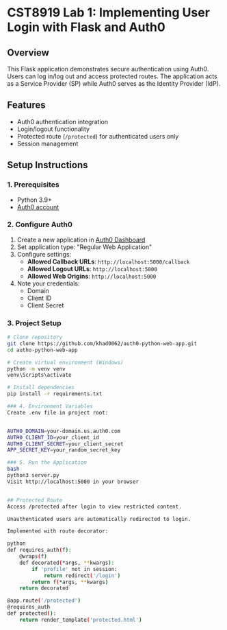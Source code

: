 # CST8919 Lab 1: Implementing User Login with Flask and Auth0

## Overview
This Flask application demonstrates secure authentication using Auth0. Users can log in/log out and access protected routes. The application acts as a Service Provider (SP) while Auth0 serves as the Identity Provider (IdP).

## Features
- Auth0 authentication integration
- Login/logout functionality
- Protected route (`/protected`) for authenticated users only
- Session management

## Setup Instructions

### 1. Prerequisites
- Python 3.9+
- [Auth0 account](https://auth0.com/signup)

### 2. Configure Auth0
1. Create a new application in [Auth0 Dashboard](https://manage.auth0.com/)
2. Set application type: "Regular Web Application"
3. Configure settings:
   - **Allowed Callback URLs**: `http://localhost:5000/callback`
   - **Allowed Logout URLs**: `http://localhost:5000`
   - **Allowed Web Origins**: `http://localhost:5000`
4. Note your credentials:
   - Domain 
   - Client ID
   - Client Secret

### 3. Project Setup
```bash
# Clone repository
git clone https://github.com/khad0062/auth0-python-web-app.git
cd autho-python-web-app

# Create virtual environment (Windows)
python -m venv venv
venv\Scripts\activate

# Install dependencies
pip install -r requirements.txt

### 4. Environment Variables
Create .env file in project root:


AUTH0_DOMAIN=your-domain.us.auth0.com
AUTH0_CLIENT_ID=your_client_id
AUTH0_CLIENT_SECRET=your_client_secret
APP_SECRET_KEY=your_random_secret_key

### 5. Run the Application
bash
python3 server.py 
Visit http://localhost:5000 in your browser


## Protected Route
Access /protected after login to view restricted content.

Unauthenticated users are automatically redirected to login.

Implemented with route decorator:

python
def requires_auth(f):
    @wraps(f)
    def decorated(*args, **kwargs):
        if 'profile' not in session:
            return redirect('/login')
        return f(*args, **kwargs)
    return decorated

@app.route('/protected')
@requires_auth
def protected():
    return render_template('protected.html')